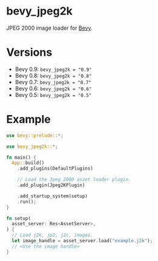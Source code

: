 # bevy_jpeg2k

JPEG 2000 image loader for [Bevy](https://bevyengine.org/).

# Versions

- Bevy 0.9: `bevy_jpeg2k = "0.9"`
- Bevy 0.8: `bevy_jpeg2k = "0.8"`
- Bevy 0.7: `bevy_jpeg2k = "0.7"`
- Bevy 0.6: `bevy_jpeg2k = "0.6"`
- Bevy 0.5: `bevy_jpeg2k = "0.5"`

# Example

```rust
use bevy::prelude::*;

use bevy_jpeg2k::*;

fn main() {
  App::build()
    .add_plugins(DefaultPlugins)

    // Load the Jpeg 2000 asset loader plugin.
    .add_plugin(Jpeg2KPlugin)

    .add_startup_system(setup)
    .run();
}

fn setup(
  asset_server: Res<AssetServer>,
) {
  // Load j2k, jp2, j2c, images.
  let image_handle = asset_server.load("example.j2k");
  // <Use the image handle>
}

```
